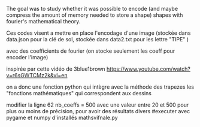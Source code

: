 The goal was to study whether it was possible to encode (and maybe compress the amount of memory needed to store a shape) shapes with fourier's mathematical theory.



Ces codes visent a mettre en place l'encodage d'une image (stockée dans data.json pour la clé de sol, stockée dans data2.txt pour les lettre "TIPE" )

avec des coefficients de fourier (on stocke seulement les coeff pour encoder l'image)


inspirée par cette vidéo de 3blue1brown https://www.youtube.com/watch?v=r6sGWTCMz2k&vl=en



on a donc une fonction python qui intègre avec la méthode des trapezes les "fonctions mathématiques" qui correspondent aux dessins



modifier la ligne 62 nb_coeffs = 500 avec une valeur entre 20 et 500 pour plus ou moins de précision, pour avoir des résultats divers
#executer avec pygame et numpy d'installés mathsvifnale.py
